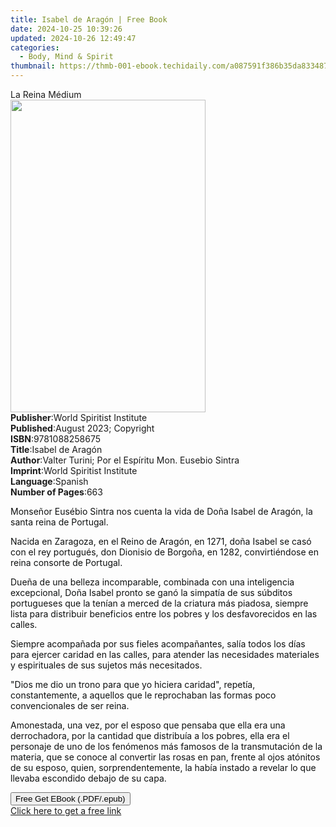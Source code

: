 ```yaml
---
title: Isabel de Aragón | Free Book
date: 2024-10-25 10:39:26
updated: 2024-10-26 12:49:47
categories:
  - Body, Mind & Spirit
thumbnail: https://thmb-001-ebook.techidaily.com/a087591f386b35da83348767fe101b4d8dbff9de09d761a337b22a2fb6bd4a3c.jpg
---
```

<main id="book-container">
  <div class="flex flex-col">
    <div class="book-brief flex-1 py-6 px-4 sm:p-6 md:py-10 md:px-8">
      <!-- brief-->
      <div class="book-brief-main">La Reina Médium</div>
    </div>
    <div
      class="book-meta-info flex-1 grid gap-4 col-start-1 col-end-3 row-start-1 sm:mb-6 sm:grid-cols-4 lg:gap-6 lg:col-start-2 lg:row-end-6 lg:row-span-6 lg:mb-0"
    >
      <div
        class="book-meta-info-left place-content-center mt-4 p-4 text-sm leading-6 col-start-2 col-span-2 dark:text-slate-400"
      >
        <img
          class="w-full h-500 object-cover rounded-lg sm:h-255 sm:col-span-2 lg:col-span-full"
          src="https://img-001-ebook.techidaily.com/1a20d55247128caa5f6be4e829a35f51d090ae6e9a6f0a631c02c7bbb2197d7d.jpg"
          alt=""
          width="312"
          height="500"
        />
      </div>
      <div
        class="book-meta-info-right mt-2 col-start-1 row-start-2 col-span-3 self-center"
      >
        <!-- meta data  -->
        <div class="flex flex-col px-4 md:px-8">
          <div class="flex-1">
            <strong>Publisher</strong>:<span class="px-2"
              >World Spiritist Institute</span
            >
          </div>
          <div class="flex-1">
            <strong>Published</strong>:<span class="px-2"
              >August 2023; Copyright</span
            >
          </div>
          <div class="flex-1">
            <strong>ISBN</strong>:<span class="px-2">9781088258675</span>
          </div>
          <div class="flex-1">
            <strong>Title</strong>:<span class="px-2">Isabel de Aragón</span>
          </div>
          <div class="flex-1">
            <strong>Author</strong>:<span class="px-2"
              >Valter Turini; Por el Espíritu Mon. Eusebio Sintra</span
            >
          </div>
          <div class="flex-1">
            <strong>Imprint</strong>:<span class="px-2"
              >World Spiritist Institute</span
            >
          </div>
          <div class="flex-1">
            <strong>Language</strong>:<span class="px-2">Spanish</span>
          </div>
          <div class="flex-1">
            <strong>Number of Pages</strong>:<span class="px-2">663</span>
          </div>
        </div>
      </div>
    </div>
    <div class="book-description flex-1 py-6 px-4 sm:p-6 md:py-10 md:px-8">
      <div class="book-description-main">
        <div accordion-content="" id="description">
          <p>
            <span style="color: rgb(15, 17, 17)"
              >Monseñor Eusébio Sintra nos cuenta la vida de Doña Isabel de
              Aragón, la santa reina de Portugal.</span
            >
          </p>
          <p>
            <span style="color: rgb(15, 17, 17)"
              >Nacida en Zaragoza, en el Reino de Aragón, en 1271, doña Isabel
              se casó con el rey portugués, don Dionisio de Borgoña, en 1282,
              convirtiéndose en reina consorte de Portugal.</span
            >
          </p>
          <p>
            <span style="color: rgb(15, 17, 17)"
              >Dueña de una belleza incomparable, combinada con una inteligencia
              excepcional, Doña Isabel pronto se ganó la simpatía de sus
              súbditos portugueses que la tenían a merced de la criatura más
              piadosa, siempre lista para distribuir beneficios entre los pobres
              y los desfavorecidos en las calles.</span
            >
          </p>
          <p>
            <span style="color: rgb(15, 17, 17)"
              >Siempre acompañada por sus fieles acompañantes, salía todos los
              días para ejercer caridad en las calles, para atender las
              necesidades materiales y espirituales de sus sujetos más
              necesitados.</span
            >
          </p>
          <p>
            <span style="color: rgb(15, 17, 17)"
              >"Dios me dio un trono para que yo hiciera caridad", repetía,
              constantemente, a aquellos que le reprochaban las formas poco
              convencionales de ser reina.</span
            >
          </p>
          <p>
            <span style="color: rgb(15, 17, 17)"
              >Amonestada, una vez, por el esposo que pensaba que ella era una
              derrochadora, por la cantidad que distribuía a los pobres, ella
              era el personaje de uno de los fenómenos más famosos de la
              transmutación de la materia, que se conoce al convertir las rosas
              en pan, frente al ojos atónitos de su esposo, quien,
              sorprendentemente, la había instado a revelar lo que llevaba
              escondido debajo de su capa.</span
            >
          </p>
        </div>
        <div class="accordion-fader"></div>
      </div>
    </div>
    <div class="book-excerpts flex-1 py-6 px-4 sm:p-6 md:py-10 md:px-8"></div>
    <div
      class="book-about-author flex-1 py-6 px-4 sm:p-6 md:py-10 md:px-8"
    ></div>
    <div class="book-free-get flex-1 py-6 px-4 sm:p-6 md:py-10 md:px-8">
      <button
        id="btn-free-get"
        class="bg-blue-500 hover:bg-blue-700 text-white font-bold py-2 px-4 rounded"
      >
        Free Get EBook (.PDF/.epub)
      </button>
      <div id="countdown-display" class="px-2 text-lg mt-2"></div>
      <a
        id="free-link"
        class="hidden bg-blue-500 hover:bg-blue-700 text-white font-bold py-2 px-4 rounded"
        href="https://www.ebooks.com/en-us/book/210971286/isabel-de-arag-n/valter-turini/"
        target="_blank"
        >Click here to get a free link</a
      >
    </div>
    <script>
      let countdownTime = 0;
      let countdownInterval = null;
      document
        .getElementById('btn-free-get')
        .addEventListener('click', startCountdown);
      function startCountdown() {
        countdownTime = new Date().getTime() + 60000 * 3;
        countdownInterval = setInterval(updateCountdown, 1000);
        document.getElementById('btn-free-get').disabled = true;
        document
          .getElementById('btn-free-get')
          .classList.add('bg-gray-500', 'cursor-not-allowed');
      }
      function updateCountdown() {
        let currentTime = new Date().getTime();
        let timeLeft = countdownTime - currentTime;
        let secondsLeft = Math.floor(timeLeft / 1000);
        document.getElementById('countdown-display').innerHTML =
          `Remaining time: ${secondsLeft} seconds.`;
        if (secondsLeft <= 0) {
          clearInterval(countdownInterval);
          document.getElementById('btn-free-get').classList.add('hidden');
          document.getElementById('free-link').classList.remove('hidden');
          document.getElementById('countdown-display').innerHTML = '';
        }
      }
    </script>
  </div>
</main>
